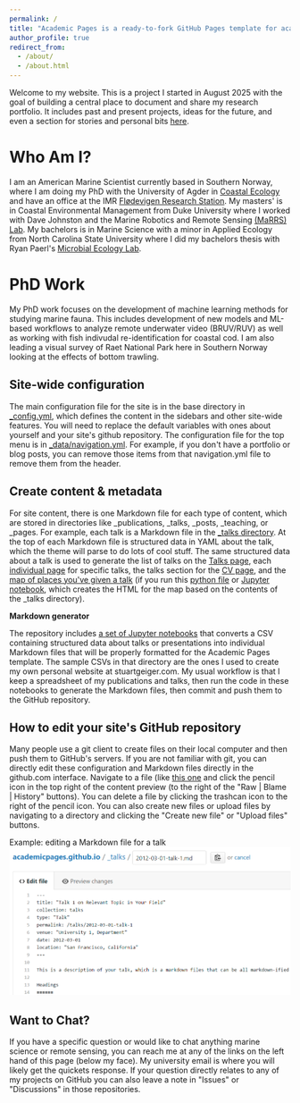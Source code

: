 ```yaml
---
permalink: /
title: "Academic Pages is a ready-to-fork GitHub Pages template for academic personal websites"
author_profile: true
redirect_from: 
  - /about/
  - /about.html
---
```


Welcome to my website. This is a project I started in August 2025 with the goal of building a central place to document and share my research portfolio. It includes past and present projects, ideas for the future, and even a section for stories and personal bits [here](https://jdavidpoling.github.io//year-archive/).

Who Am I?
======
I am an American Marine Scientist currently based in Southern Norway, where I am doing my PhD with the University of Agder in [Coastal Ecology](https://www.uia.no/english/research/phd-programmes/index.html) and have an office at the IMR [Flødevigen Research Station](https://www.hi.no/en/hi/laboratories/flodevigen-research-station). My masters' is in Coastal Environmental Management from Duke University where I worked with Dave Johnston and the Marine Robotics and Remote Sensing [(MaRRS) Lab](https://marineuas.net/new/). My bachelors is in Marine Science with a minor in Applied Ecology from North Carolina State University where I did my bachelors thesis with Ryan Paerl's [Microbial Ecology Lab](https://paerllab.wordpress.ncsu.edu/). 

PhD Work
======
My PhD work focuses on the development of machine learning methods for studying marine fauna. This includes development of new models and ML-based workflows to analyze remote underwater video (BRUV/RUV) as well as working with fish indivudal re-identification for coastal cod. I am also leading a visual survey of Raet National Park here in Southern Norway looking at the effects of bottom trawling. 

Site-wide configuration
------
The main configuration file for the site is in the base directory in [_config.yml](https://github.com/academicpages/academicpages.github.io/blob/master/_config.yml), which defines the content in the sidebars and other site-wide features. You will need to replace the default variables with ones about yourself and your site's github repository. The configuration file for the top menu is in [_data/navigation.yml](https://github.com/academicpages/academicpages.github.io/blob/master/_data/navigation.yml). For example, if you don't have a portfolio or blog posts, you can remove those items from that navigation.yml file to remove them from the header. 

Create content & metadata
------
For site content, there is one Markdown file for each type of content, which are stored in directories like _publications, _talks, _posts, _teaching, or _pages. For example, each talk is a Markdown file in the [_talks directory](https://github.com/academicpages/academicpages.github.io/tree/master/_talks). At the top of each Markdown file is structured data in YAML about the talk, which the theme will parse to do lots of cool stuff. The same structured data about a talk is used to generate the list of talks on the [Talks page](https://academicpages.github.io/talks), each [individual page](https://academicpages.github.io/talks/2012-03-01-talk-1) for specific talks, the talks section for the [CV page](https://academicpages.github.io/cv), and the [map of places you've given a talk](https://academicpages.github.io/talkmap.html) (if you run this [python file](https://github.com/academicpages/academicpages.github.io/blob/master/talkmap.py) or [Jupyter notebook](https://github.com/academicpages/academicpages.github.io/blob/master/talkmap.ipynb), which creates the HTML for the map based on the contents of the _talks directory).

**Markdown generator**

The repository includes [a set of Jupyter notebooks](https://github.com/academicpages/academicpages.github.io/tree/master/markdown_generator
) that converts a CSV containing structured data about talks or presentations into individual Markdown files that will be properly formatted for the Academic Pages template. The sample CSVs in that directory are the ones I used to create my own personal website at stuartgeiger.com. My usual workflow is that I keep a spreadsheet of my publications and talks, then run the code in these notebooks to generate the Markdown files, then commit and push them to the GitHub repository.

How to edit your site's GitHub repository
------
Many people use a git client to create files on their local computer and then push them to GitHub's servers. If you are not familiar with git, you can directly edit these configuration and Markdown files directly in the github.com interface. Navigate to a file (like [this one](https://github.com/academicpages/academicpages.github.io/blob/master/_talks/2012-03-01-talk-1.md) and click the pencil icon in the top right of the content preview (to the right of the "Raw | Blame | History" buttons). You can delete a file by clicking the trashcan icon to the right of the pencil icon. You can also create new files or upload files by navigating to a directory and clicking the "Create new file" or "Upload files" buttons. 

Example: editing a Markdown file for a talk
![Editing a Markdown file for a talk](/images/editing-talk.png)

Want to Chat?
------
If you have a specific question or would like to chat anything marine science or remote sensing, you can reach me at any of the links on the left hand of this page (below my face). My university email is where you will likely get the quickets response. If your question directly relates to any of my projects on GitHub you can also leave a note in "Issues" or "Discussions" in those repositories.
